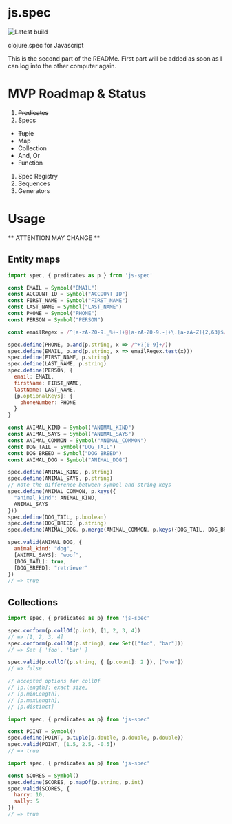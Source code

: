 # js.spec

![Latest build](https://travis-ci.org/prayerslayer/js.spec.svg)

clojure.spec for Javascript

This is the second part of the READMe. First part will be added as soon as I can log into the other computer again.

# MVP Roadmap & Status

1. <strike>Predicates</strike>
1. Specs
  * <strike>Tuple</strike>
  * Map
  * Collection
  * And, Or
  * Function
1. Spec Registry
1. Sequences
1. Generators

# Usage

** ATTENTION MAY CHANGE **

## Entity maps

~~~ javascript
import spec, { predicates as p } from 'js-spec'

const EMAIL = Symbol("EMAIL")
const ACCOUNT_ID = Symbol("ACCOUNT_ID")
const FIRST_NAME = Symbol("FIRST_NAME")
const LAST_NAME = Symbol("LAST_NAME")
const PHONE = Symbol("PHONE")
const PERSON = Symbol("PERSON")

const emailRegex = /^[a-zA-Z0-9._%+-]+@[a-zA-Z0-9.-]+\.[a-zA-Z]{2,63}$/

spec.define(PHONE, p.and(p.string, x => /^+?[0-9]+/))
spec.define(EMAIL, p.and(p.string, x => emailRegex.test(x)))
spec.define(FIRST_NAME, p.string)
spec.define(LAST_NAME, p.string)
spec.define(PERSON, {
  email: EMAIL,
  firstName: FIRST_NAME,
  lastName: LAST_NAME,
  [p.optionalKeys]: {
    phoneNumber: PHONE
  }
}

const ANIMAL_KIND = Symbol("ANIMAL_KIND")
const ANIMAL_SAYS = Symbol("ANIMAL_SAYS")
const ANIMAL_COMMON = Symbol("ANIMAL_COMMON")
const DOG_TAIL = Symbol("DOG_TAIL")
const DOG_BREED = Symbol("DOG_BREED")
const ANIMAL_DOG = Symbol("ANIMAL_DOG")

spec.define(ANIMAL_KIND, p.string)
spec.define(ANIMAL_SAYS, p.string)
// note the difference between symbol and string keys
spec.define(ANIMAL_COMMON, p.keys({
  "animal_kind": ANIMAL_KIND,
  ANIMAL_SAYS
}))
spec.define(DOG_TAIL, p.boolean)
spec.define(DOG_BREED, p.string)
spec.define(ANIMAL_DOG, p.merge(ANIMAL_COMMON, p.keys({DOG_TAIL, DOG_BREED})))

spec.valid(ANIMAL_DOG, {
  animal_kind: "dog",
  [ANIMAL_SAYS]: "woof",
  [DOG_TAIL]: true,
  [DOG_BREED]: "retriever"
})
// => true
~~~

## Collections

~~~ javascript
import spec, { predicates as p} from 'js-spec'

spec.conform(p.collOf(p.int), [1, 2, 3, 4])
// => [1, 2, 3, 4]
spec.conform(p.collOf(p.string), new Set(["foo", "bar"]))
// => Set { 'foo', 'bar' }

spec.valid(p.collOf(p.string, { [p.count]: 2 }), ["one"])
// => false

// accepted options for collOf
// [p.length]: exact size,
// [p.minLength],
// [p.maxLength],
// [p.distinct]
~~~

~~~ javascript
import spec, { predicates as p} from 'js-spec'

const POINT = Symbol()
spec.define(POINT, p.tuple(p.double, p.double, p.double))
spec.valid(POINT, [1.5, 2.5, -0.5])
// => true
~~~

~~~ javascript
import spec, { predicates as p} from 'js-spec'

const SCORES = Symbol()
spec.define(SCORES, p.mapOf(p.string, p.int)
spec.valid(SCORES, {
  harry: 10,
  sally: 5
})
// => true
~~~
